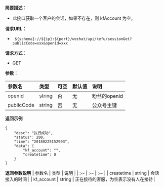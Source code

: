 **简要描述：** 

- 此接口获取一个客户的会话，如果不存在，则 kfAccount 为空。

**请求URL：** 
- ` ${schema}://${ip}:${port}/wechat/api/kefu/sessionGet?publicCode=xxx&openid=xxx`
  
**请求方式：**
- GET

**参数：** 

| 参数名 | 类型 | 可空 | 默认值 | 说明 |
| :-- | :-- | :-- | :-- | :-- |
| openid | string | 否 | 无 | 粉丝的openid |
| publicCode | string | 否 | 无 | 公众号主键 |

 **返回示例**

``` 
{
    "desc": "执行成功",
    "status": 200,
    "time": "20180225152903",
    "data": {
        "kf_account": "",
        "createtime": 0
    }
}
```


**返回参数说明**
| 参数名 | 类型 | 说明 |
| :-- | :-- | :-- |
| createtime | string | 会话接入的时间 |
| kf_account | string | 正在接待的客服，为空表示没有人在接待 |




